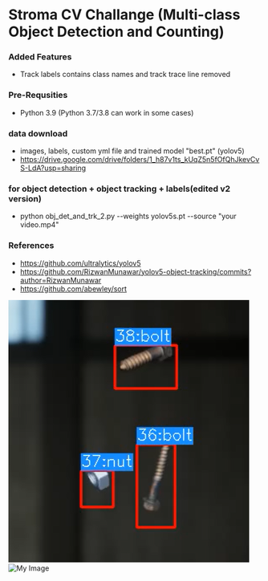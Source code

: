 # Stroma CV Challange (Multi-class Object Detection and Counting)


### Added Features
- Track labels contains class names and track trace line removed

### Pre-Requsities
- Python 3.9 (Python 3.7/3.8 can work in some cases)

### data download 
- images, labels, custom yml file and trained model "best.pt" (yolov5)
- https://drive.google.com/drive/folders/1_h87v1ts_kUqZ5n5fOfQhJkevCvS-LdA?usp=sharing

### for object detection + object tracking + labels(edited v2 version)
- python obj_det_and_trk_2.py --weights yolov5s.pt --source "your video.mp4"

### References
 - https://github.com/ultralytics/yolov5
 - https://github.com/RizwanMunawar/yolov5-object-tracking/commits?author=RizwanMunawar
 - https://github.com/abewley/sort


![My Image](detection.png)
![My Image](detection.gif)
